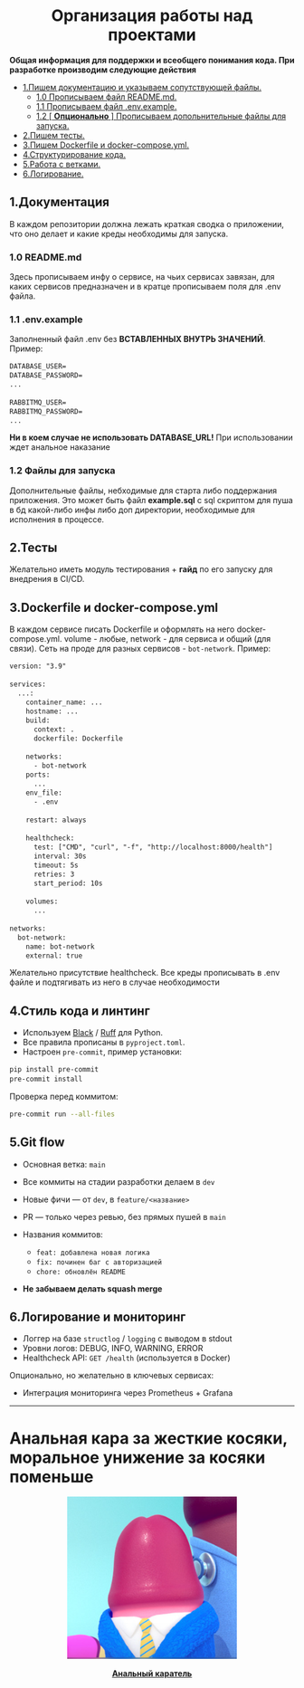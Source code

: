 <h1 align="center">Организация работы над проектами</h1>

**Общая информация для поддержки и всеобщего понимания кода. При разработке производим следующие действия**

* [1.Пишем документацию и указываем сопутствующей файлы.](#1документация)
    + [1.0 Прописываем файл README.md.](#10-readmemd)
    + [1.1 Прописываем файл .env.example.](#11-envexample)
    + [1.2 [ **Опционально** ] Прописываем допольнительные файлы для запуска.](#12-файлы-для-запуска)
* [2.Пишем тесты.](#2тесты)
* [3.Пишем Dockerfile и docker-compose.yml.](#3dockerfile-и-docker-composeyml)
* [4.Структурирование кода.](#4стиль-кода-и-линтинг)
* [5.Работа с ветками.](#5git-flow)
* [6.Логирование.](#6логирование-и-мониторинг)

## 1.Документация
В каждом репозитории должна лежать краткая сводка о приложении, что оно делает и какие креды необходимы для запуска.

### 1.0 README.md
Здесь прописываем инфу о сервисе, на чьих сервисах завязан, для каких сервисов предназначен и в кратце прописываем поля для .env файла.

### 1.1 .env.example
Заполненный файл .env без **ВСТАВЛЕННЫХ ВНУТРЬ ЗНАЧЕНИЙ**. Пример:
```
DATABASE_USER=
DATABASE_PASSWORD=
...

RABBITMQ_USER=
RABBITMQ_PASSWORD=
...
```
**Ни в коем случае не использовать DATABASE_URL!** При использовании ждет анальное наказание

### 1.2 Файлы для запуска
Дополнительные файлы, небходимые для старта либо поддержания приложения. Это может быть файл **example.sql** с sql скриптом для пуша в бд какой-либо инфы либо доп директории, необходимые для исполнения в процессе.

## 2.Тесты
Желательно иметь модуль тестирования + **гайд** по его запуску для внедрения в CI/CD.

## 3.Dockerfile и docker-compose.yml
В каждом сервисе писать Dockerfile и оформлять на него docker-compose.yml. volume - любые, network - для сервиса и общий (для связи). Сеть на проде для разных сервисов - ```bot-network```. Пример:
```
version: "3.9"

services:
  ...:
    container_name: ...
    hostname: ...
    build:
      context: .
      dockerfile: Dockerfile

    networks:
      - bot-network
    ports:
      ...
    env_file:
      - .env

    restart: always

    healthcheck:
      test: ["CMD", "curl", "-f", "http://localhost:8000/health"]
      interval: 30s
      timeout: 5s
      retries: 3
      start_period: 10s

    volumes:
      ...

networks:
  bot-network:
    name: bot-network
    external: true
```
Желательно присутствие healthcheck. Все креды прописывать в .env файле и подтягивать из него в случае необходимости

## 4.Стиль кода и линтинг

* Используем [Black](https://github.com/psf/black) / [Ruff](https://github.com/astral-sh/ruff) для Python.
* Все правила прописаны в `pyproject.toml`.
* Настроен `pre-commit`, пример установки:
```bash
pip install pre-commit
pre-commit install
```
Проверка перед коммитом:

```bash
pre-commit run --all-files
```

## 5.Git flow

* Основная ветка: `main`
* Все коммиты на стадии разработки делаем в `dev`
* Новые фичи — от `dev`, в `feature/<название>`
* PR — только через ревью, без прямых пушей в `main`
* Названия коммитов:
  * `feat: добавлена новая логика`
  * `fix: починен баг с авторизацией`
  * `chore: обновлён README`

* **Не забываем делать squash merge**

## 6.Логирование и мониторинг

* Логгер на базе `structlog` / `logging` с выводом в stdout
* Уровни логов: DEBUG, INFO, WARNING, ERROR
* Healthcheck API: `GET /health` (используется в Docker)

Опционально, но желательно в ключевых сервисах:
* Интеграция мониторинга через Prometheus + Grafana

---
# Анальная кара за жесткие косяки, моральное унижение за косяки поменьше

<p align="center">
  <img src="./1.png" alt="Анальный каратель" width="300"/>
</p>
<a href="https://github.com/4ernonayzer"><p align="center"><strong>Анальный каратель</strong></p></a>